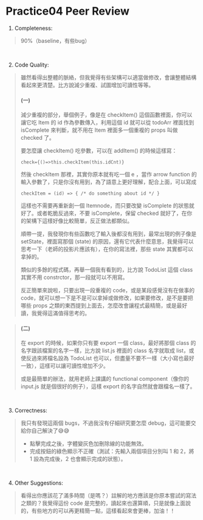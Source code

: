 # Practice04 Peer Review

1. Completeness:
> 90%（baseline，有些bug）

<br>

2. Code Quality:
> 雖然看得出整體的脈絡，但我覺得有些架構可以適當做修改，會讓整體結構看起來更清楚。比方說減少重複、試圖增加可讀性等等。
> 
> #### (一)
> 減少重複的部分，舉個例子，像是在 checkItem() 這個函數裡面，你可以讓它吃 Item 的 id 作為參數傳入，利用這個 id 就可以從 todoArr 裡面找到 isComplete 來判斷，就不用在 Item 裡面多一個重複的 props 叫做 checked 了。
> 
> 要怎麼讓 checkItem() 吃參數，可以在 addItem() 的時候這樣寫：
> 
> `check={()=>this.checkItem(this.idCnt)}`
> 
> 然後 checkItem 那裡，其實你原本就有吃一個 e ，當作 arrow function 的輸入參數了，只是你沒有用到，為了語意上更好理解，配合上面，可以寫成 
> 
> `checkItem = (id) => { /* do something about id */ }`
> 
> 這樣也不需要再重新創一個 Itemnode，而只要改變 isComplete 的狀態就好了。或者乾脆反過來，不要 isComplete，保留 checked 就好了，在你的架構下這樣好像比較簡單，反正做法都類似。
> 
> 順帶一提，我發現你有些函數吃了輸入後都沒有用到，最常出現的例子像是 setState，裡面寫那個 (state) 的原因，還有它代表什麼意思，我覺得可以思考一下（老師的投影片應該有），在你的寫法裡，那些 state 其實都可以拿掉的。
> 
> 類似的多餘的程式碼，再舉一個我有看到的，比方說 TodoList 這個 class 其實不用 constrctor，那一段就可以不用寫。
>
> 反正簡單來說啦，只要出現一段重複的 code，或是某段感覺沒有在做事的 code，就可以想一下是不是可以拿掉或做修改，如果要修改，是不是要把哪些 props 之類的東西提到上面去，怎麼改會讓程式最精簡，或是最好讀，我覺得這滿值得思考的。 

> #### (二)
> 在 export 的時候，如果你只有要 export 一個 class，最好將那個 class 的名字跟該檔案的名字一樣，比方說 list.js 裡面的 class 名字就取成 list，或使反過來將檔名設為 TodoList 也可以，但盡量不要不一樣（大小寫也最好一致），這樣可以讓可讀性增加不少。
> 
> 或是最簡單的辦法，就用老師上課講的 functional component（像你的 input.js 就是個很好的例子），這樣 export 的名字自然就會跟檔名一樣了。

<br>

3. Correctness:
> 我只有發現這兩個 bugs，不過我沒有仔細研究要怎麼 debug，這可能要交給你自己解決了:sweat_smile::sweat_smile:
> - 點擊完成之後，字體變灰色加刪除線的功能無效。
> - 完成按鈕的綠色顯示不正確（測試：先輸入兩個項目分別叫 1 和 2，將 1 設為完成後，2 也會顯示完成的狀態）。

<br>

4. Other Suggestions:
> 看得出你應該花了滿多時間（是嗎？）註解的地方應該是你原本嘗試的寫法之類的？我覺得這份 code 是完整的，讀起來也還算順，只是就像上面說的，有些地方的可以再更精簡一點，這樣看起來會更棒，加油！！